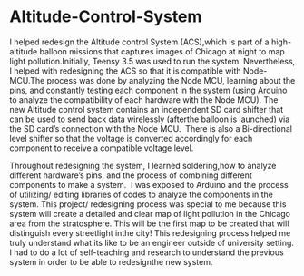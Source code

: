 # Altitude-Control-System
I helped redesign the Altitude control System (ACS),which is part of a high-altitude balloon missions that captures images of Chicago at night to map light pollution.Initially, Teensy 3.5 was used to run the system. Nevertheless, I helped with redesigning the ACS so that it is compatible with Node-MCU.The process was done by analyzing the Node MCU, learning about the pins, and constantly testing each component in the system (using Arduino to analyze the compatibility of each hardware with the Node MCU). The new Altitude control system contains an independent SD card shifter that can be used to send back data wirelessly (afterthe balloon is launched) via the SD card’s connection with the Node MCU.  There is also a Bi-directional level shifter so that the voltage is converted accordingly for each component to receive a compatible voltage level. 

Throughout redesigning the system, I learned soldering,how to analyze different hardware’s pins, and the process of combining different components to make a system.  I was exposed to Arduino and the process of utilizing/ editing libraries of codes to analyze the components in the system. This project/ redesigning process was special to me because this system will create a detailed and clear map of light pollution in the Chicago area from the stratosphere. This will be the first map to be created that will distinguish every streetlight inthe city! This redesigning process helped me truly understand what its like to be an engineer outside of university setting. I had to do a lot of self-teaching and research to understand the previous system in order to be able to redesignthe new system.   
